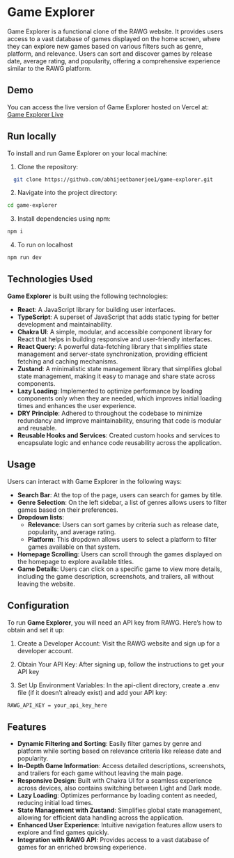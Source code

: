 
# Game Explorer

Game Explorer is a functional clone of the RAWG website. It provides users access to a vast database of games displayed on the home screen, where they can explore new games based on various filters such as genre, platform, and relevance. Users can sort and discover games by release date, average rating, and popularity, offering a comprehensive experience similar to the RAWG platform.




## Demo

You can access the live version of Game Explorer hosted on Vercel at: [Game Explorer Live](https://game-explorer-five.vercel.app/)
## Run locally

To install and run Game Explorer on your local machine:

1. Clone the repository:
```bash
  git clone https://github.com/abhijeetbanerjee1/game-explorer.git
```
2. Navigate into the project directory:
```bash
cd game-explorer
```
3. Install dependencies using npm:
```bash
npm i
```
4. To run on localhost
```bash
npm run dev
```

## Technologies Used

**Game Explorer** is built using the following technologies:

- **React**: A JavaScript library for building user interfaces.
- **TypeScript**: A superset of JavaScript that adds static typing for better development and maintainability.
- **Chakra UI**: A simple, modular, and accessible component library for React that helps in building responsive and user-friendly interfaces.
- **React Query**: A powerful data-fetching library that simplifies state management and server-state synchronization, providing efficient fetching and caching mechanisms.
- **Zustand**: A minimalistic state management library that simplifies global state management, making it easy to manage and share state across components.
- **Lazy Loading**: Implemented to optimize performance by loading components only when they are needed, which improves initial loading times and enhances the user experience.
- **DRY Principle**: Adhered to throughout the codebase to minimize redundancy and improve maintainability, ensuring that code is modular and reusable.
- **Reusable Hooks and Services**: Created custom hooks and services to encapsulate logic and enhance code reusability across the application.

## Usage

Users can interact with Game Explorer in the following ways:

- **Search Bar**: At the top of the page, users can search for games by title.
- **Genre Selection**: On the left sidebar, a list of genres allows users to filter games based on their preferences.
- **Dropdown lists**:
    - **Relevance**: Users can sort games by criteria such as release date, popularity, and average rating.
    - **Platform**: This dropdown allows users to select a platform to filter games available on that system.
- **Homepage Scrolling**: Users can scroll through the games displayed on the homepage to explore available titles.
- **Game Details**: Users can click on a specific game to view more details, including the game description, screenshots, and trailers, all without leaving the website.


## Configuration

To run **Game Explorer**, you will need an API key from RAWG. Here’s how to obtain and set it up:

1. Create a Developer Account: Visit the RAWG website and sign up for a developer account.

2. Obtain Your API Key: After signing up, follow the instructions to get your API key

3. Set Up Environment Variables: In the api-client directory, create a .env file (if it doesn’t already exist) and add your API key:
```bash
RAWG_API_KEY = your_api_key_here
```
## Features

- **Dynamic Filtering and Sorting**: Easily filter games by genre and platform while sorting based on relevance criteria like release date and popularity.
- **In-Depth Game Information**: Access detailed descriptions, screenshots, and trailers for each game without leaving the main page.
- **Responsive Design**: Built with Chakra UI for a seamless experience across devices, also contains switching between Light and Dark mode.
- **Lazy Loading**: Optimizes performance by loading content as needed, reducing initial load times.
- **State Management with Zustand**: Simplifies global state management, allowing for efficient data handling across the application.
- **Enhanced User Experience**: Intuitive navigation features allow users to explore and find games quickly.
- **Integration with RAWG API**: Provides access to a vast database of games for an enriched browsing experience.


